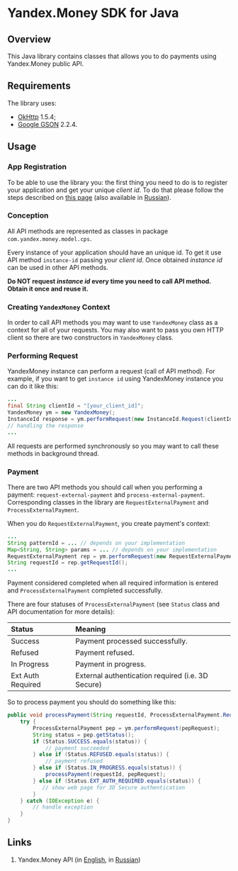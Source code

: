 # Yandex.Money SDK for Java

## Overview

This Java library contains classes that allows you to do payments using Yandex.Money public API.

## Requirements

The library uses:

* [OkHttp][1] 1.5.4;
* [Google GSON][2] 2.2.4.

## Usage

### App Registration

To be able to use the library you: the first thing you need to do is to register your application and get your unique *client id*. To do that please follow the steps described on [this page][3] (also available in [Russian][4]).

### Conception

All API methods are represented as classes in package `com.yandex.money.model.cps`.

Every instance of your application should have an unique id. To get it use API method `instance-id` passing your *client id*. Once obtained *instance id* can be used in other API methods.

**Do NOT request *instance id* every time you need to call API method. Obtain it once and reuse it.**

### Creating `YandexMoney` Context

In order to call API methods you may want to use `YandexMoney` class as a context for all of your requests. You may also want to pass you own HTTP client so there are two constructors in `YandexMoney` class.

### Performing Request

YandexMoney instance can perform a request (call of API method). For example, if you want to get `instance id` using YandexMoney instance you can do it like this:

```Java
...
final String clientId = "[your_client_id]";
YandexMoney ym = new YandexMoney(;
InstanceId response = ym.performRequest(new InstanceId.Request(clientId));
// handling the response
...
```

All requests are performed synchronously so you may want to call these methods in background thread.

### Payment

There are two API methods you should call when you performing a payment: `request-external-payment` and `process-external-payment`. Corresponding classes in the library are `RequestExternalPayment` and `ProcessExternalPayment`.

When you do `RequestExternalPayment`, you create payment's context:

```Java
...
String patternId = ... // depends on your implementation
Map<String, String> params = ... // depends on your implementation
RequestExternalPayment rep = ym.performRequest(new RequestExternalPayment.Request.newInstance(accessToken, instanceId, patternId, params));
String requestId = rep.getRequestId();
...
```

Payment considered completed when all required information is entered and `ProcessExternalPayment` completed successfully.

There are four statuses of `ProcessExternalPayment` (see `Status` class and API documentation for more details):

|Status           |Meaning                                          |
|:----------------|:------------------------------------------------|
|Success          |Payment processed successfully.                  |
|Refused          |Payment refused.                                 |
|In Progress      |Payment in progress.                             |
|Ext Auth Required|External authentication required (i.e. 3D Secure)|

So to process payment you should do something like this:

```Java
public void processPayment(String requestId, ProcessExternalPayment.Request pepRequest) {
	try {
		ProcessExternalPayment pep = ym.performRequest(pepRequest);
		String status = pep.getStatus();
		if (Status.SUCCESS.equals(status)) {
			// payment succeeded
		} else if (Status.REFUSED.equals(status)) {
		    // payment refused
		} else if (Status.IN_PROGRESS.equals(status)) {
			processPayment(requestId, pepRequest);
		} else if (Status.EXT_AUTH_REQUIRED.equals(status)) {
		   // show web page for 3D Secure authentication
		}
	} catch (IOException e) {
		// handle exception
	}
}
```

## Links

1. Yandex.Money API (in [English][5], in [Russian][6])

[1]: http://square.github.io/okhttp/
[2]: https://code.google.com/p/google-gson/
[3]: http://api.yandex.com/money/doc/dg/tasks/register-client.xml
[4]: http://api.yandex.ru/money/doc/dg/tasks/register-client.xml
[5]: http://api.yandex.com/money/
[6]: http://api.yandex.ru/money/